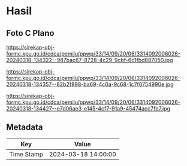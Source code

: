 # Hasil

## Foto C Plano

https://sirekap-obj-formc.kpu.go.id/cdca/pemilu/ppwp/33/14/09/20/06/3314092006026-20240318-134322--987bac67-8728-4c29-9cbf-6c1fbd887050.jpg

https://sirekap-obj-formc.kpu.go.id/cdca/pemilu/ppwp/33/14/09/20/06/3314092006026-20240318-134357--82b2f898-ba69-4c0a-9c68-1c7f0754990e.jpg

https://sirekap-obj-formc.kpu.go.id/cdca/pemilu/ppwp/33/14/09/20/06/3314092006026-20240318-134427--e7d06ae3-e145-4cf7-91a9-45474acc7fb7.jpg


## Metadata

| Key        | Value               |
| ---------- | ------------------- |
| Time Stamp | 2024-03-18 14:00:00 |



